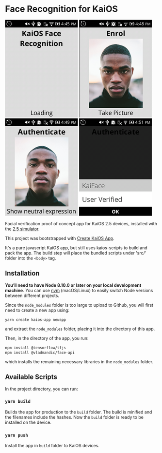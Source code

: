 # Face Recognition for KaiOS

![](./docs/demo-screenshot-open.png)
![](./docs/demo-screenshot-enroll.png)
![](./docs/demo-screenshot-auth.png)
![](./docs/demo-screenshot-verified.png)


Facial verification proof of concept app for KaiOS 2.5 devices, installed with the [2.5 simulator](https://developer.kaiostech.com/docs/getting-started/env-setup/simulator).

This project was bootstrapped with [Create KaiOS App](https://github.com/jzhangs/create-kaios-app).

It's a pure javascript KaiOS app, but still uses kaios-scripts to build and pack the app. The build step will place the bundled scripts under 'src/' folder into the `<body>` tag.

## Installation

**You’ll need to have Node 8.10.0 or later on your local development machine**. You can use [nvm](https://github.com/creationix/nvm#installation) (macOS/Linux) to easily switch Node versions between different projects.

Since the `node_modules` folder is too large to upload to Github, you will first need to create a new app using:

```
yarn create kaios-app newapp
```
and extract the `node_modules` folder, placing it into the directory of this app.

Then, in the directory of the app, you run:
```
npm install @tensorflow/tfjs
npm install @vladmandic/face-api
```
which installs the remaining necessary libraries in the `node_modules` folder.

## Available Scripts

In the project directory, you can run:

### `yarn build`

Builds the app for production to the `build` folder. The build is minified and the filenames include the hashes. Now the `build` folder is ready to be installed on the device.

### `yarn push`

Install the app in `build` folder to KaiOS devices.
